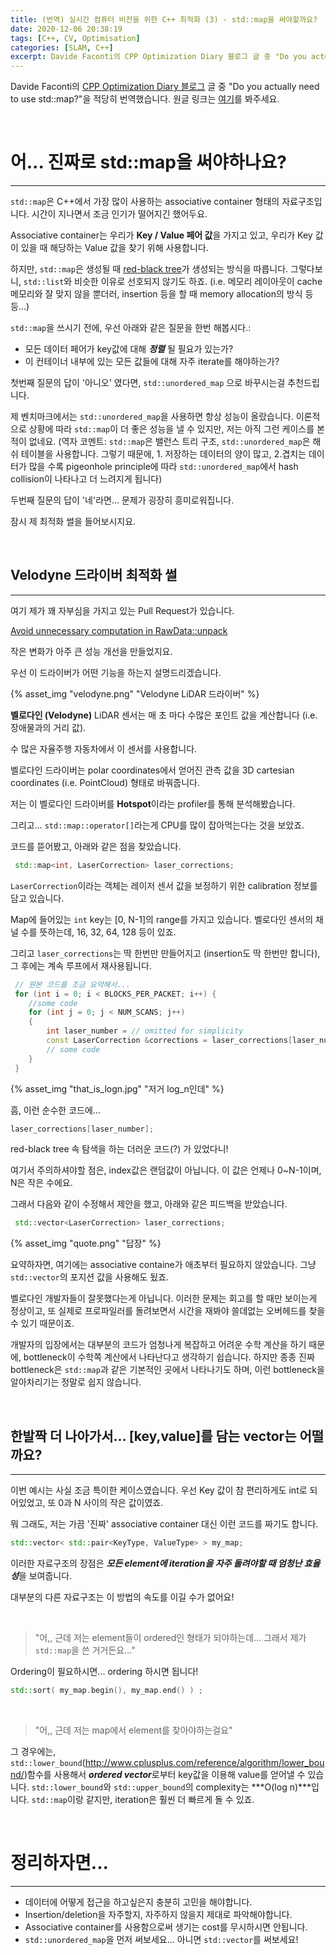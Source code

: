 ```yaml
---
title: (번역) 실시간 컴퓨터 비전을 위한 C++ 최적화 (3) - std::map을 써야할까요?
date: 2020-12-06 20:38:19
tags: [C++, CV, Optimisation]
categories: [SLAM, C++]
excerpt: Davide Faconti의 CPP Optimization Diary 블로그 글 중 "Do you actually need to use std::map?"을 적당히 번역했습니다.
---
```


Davide Faconti의 [CPP Optimization Diary 블로그](https://cpp-optimizations.netlify.app/) 글 중 "Do you actually need to use std::map?"을 적당히 번역했습니다. 원글 링크는 [여기](https://cpp-optimizations.netlify.app/dont_need_map/)를 봐주세요.

<br>

# 어... 진짜로 std::map을 써야하나요?
---

`std::map`은 C++에서 가장 많이 사용하는 associative container 형태의 자료구조입니다. 시간이 지나면서 조금 인기가 떨어지긴 했어두요.

Associative container는 우리가 **Key / Value 페어 값**을 가지고 있고, 우리가 Key 값이 있을 때 해당하는 Value 값을 찾기 위해 사용합니다.

하지만, `std::map`은 생성될 때 [red-black tree](https://en.wikipedia.org/wiki/Red%E2%80%93black_tree)가 생성되는 방식을 따릅니다. 그렇다보니, `std::list`와 비슷한 이유로 선호되지 않기도 하죠. (i.e. 메모리 레이아웃이 cache 메모리와 잘 맞지 않을 뿐더러, insertion 등을 할 때 memory allocation의 방식 등등...)

`std::map`을 쓰시기 전에, 우선 아래와 같은 질문을 한번 해봅시다.:
- 모든 데이터 페어가 key값에 대해 ***정렬*** 될 필요가 있는가?
- 이 컨테이너 내부에 있는 모든 값들에 대해 자주 iterate를 해야하는가?

첫번째 질문의 답이 '아니오' 였다면, `std::unordered_map` 으로 바꾸시는걸 추천드립니다.

제 벤치마크에서는 `std::unordered_map`을 사용하면 항상 성능이 올랐습니다. 이론적으로 상황에 따라 `std::map`이 더 좋은 성능을 낼 수 있지만, 저는 아직 그런 케이스를 본 적이 없네요.
(역자 코멘트: `std::map`은 밸런스 트리 구조, `std::unordered_map`은 해쉬 테이블을 사용합니다. 그렇기 때문에, 1. 저장하는 데이터의 양이 많고, 2.겹치는 데이터가 많을 수록 pigeonhole principle에 따라 `std::unordered_map`에서 hash collision이 나타나고 더 느려지게 됩니다)

두번째 질문의 답이 '네'라면... 문제가 굉장히 흥미로워집니다.

잠시 제 최적화 썰을 들어보시지요.

<br>

## Velodyne 드라이버 최적화 썰
---

여기 제가 꽤 자부심을 가지고 있는 Pull Request가 있습니다.

[Avoid unnecessary computation in RawData::unpack](https://github.com/ros-drivers/velodyne/pull/194)

작은 변화가 아주 큰 성능 개선을 만들었지요.

우선 이 드라이버가 어떤 기능을 하는지 설명드리겠습니다.

{% asset_img "velodyne.png" "Velodyne LiDAR 드라이버" %}

**벨로다인 (Velodyne)** LiDAR 센서는 매 초 마다 수많은 포인트 값을 계산합니다 (i.e. 장애물과의 거리 값). 

수 많은 자율주행 자동차에서 이 센서를 사용합니다.

벨로다인 드라이버는 polar coordinates에서 얻어진 관측 값을 3D cartesian coordinates (i.e. PointCloud) 형태로 바꿔줍니다.

저는 이 벨로다인 드라이버를 **Hotspot**이라는 profiler를 통해 분석해봤습니다.

그리고... `std::map::operator[]`라는게 CPU를 많이 잡아먹는다는 것을 보았죠.

코드를 뜯어봤고, 아래와 같은 점을 찾았습니다.

```C++
 std::map<int, LaserCorrection> laser_corrections;
```
`LaserCorrection`이라는 객체는 레이저 센서 값을 보정하기 위한 calibration 정보를 담고 있습니다.

Map에 들어있는 `int` key는 [0, N-1]의 range를 가지고 있습니다. 벨로다인 센서의 채널 수를 뜻하는데, 16, 32, 64, 128 등이 있죠.

그리고 `laser_corrections`는 딱 한번만 만들어지고 (insertion도 딱 한번만 합니다), 그 후에는 계속 루프에서 재사용됩니다.

```C++
 // 원본 코드를 조금 요약해서...
 for (int i = 0; i < BLOCKS_PER_PACKET; i++) {
    //some code
    for (int j = 0; j < NUM_SCANS; j++) 
    {   
        int laser_number = // omitted for simplicity
        const LaserCorrection &corrections = laser_corrections[laser_number];
        // some code
    }
 }
```
{% asset_img "that_is_logn.jpg" "저거 log_n인데" %}

흠, 이런 순수한 코드에...

```C++
laser_corrections[laser_number];
```

red-black tree 속 탐색을 하는 더러운 코드(?) 가 있었다니!

여기서 주의하셔야할 점은, index값은 랜덤값이 아닙니다. 이 값은 언제나 0~N-1이며, N은 작은 수에요.

그래서 다음와 같이 수정해서 제안을 했고, 아래와 같은 피드백을 받았습니다.

```C++
 std::vector<LaserCorrection> laser_corrections;
```

{% asset_img "quote.png" "답장" %}

요약하자면, 여기에는 associative containe가 애초부터 필요하지 않았습니다. 그냥 `std::vector`의 포지션 값을 사용해도 됬죠.

벨로다인 개발자들이 잘못했다는게 아닙니다. 이러한 문제는 회고를 할 때만 보이는게 정상이고, 또 실제로 프로파일러를 돌려보면서 시간을 재봐야 쓸데없는 오버헤드를 찾을 수 있기 때문이죠.

개발자의 입장에서는 대부분의 코드가 엄청나게 복잡하고 어려운 수학 계산을 하기 때문에, bottleneck이 수학쪽 계산에서 나타난다고 생각하기 쉽습니다. 하지만 종종 진짜 bottleneck은 `std::map`과 같은 기본적인 곳에서 나타나기도 하며, 이런 bottleneck을 알아차리기는 정말로 쉽지 않습니다.

<br>


## 한발짝 더 나아가서... [key,value]를 담는 vector는 어떨까요?
---

이번 예시는 사실 조금 특이한 케이스였습니다. 우선 Key 값이 참 편리하게도 int로 되어있었고, 또 0과 N 사이의 작은 값이였죠.

뭐 그래도, 저는 가끔 '진짜' associative container 대신 이런 코드를 짜기도 합니다.

```C++
std::vector< std::pair<KeyType, ValueType> > my_map;
```

이러한 자료구조의 장점은 ***모든 element에 iteration을 자주 돌려야할 때 엄청난 효율성***을 보여줍니다.

대부분의 다른 자료구조는 이 방법의 속도를 이길 수가 없어요!

<br>

> "어,, 근데 저는 element들이 ordered인 형태가 되야하는데... 그래서 제가 `std::map`을 쓴 거거든요..."

Ordering이 필요하시면... ordering 하시면 됩니다!

```C++
std::sort( my_map.begin(), my_map.end() ) ;
```

<br>

> "어,, 근데 저는 map에서 element를 찾아야하는걸요"

그 경우에는, `std::lower_bound`(http://www.cplusplus.com/reference/algorithm/lower_bound/)함수를 사용해서 ***ordered vector***로부터 key값을 이용해 value를 얻어낼 수 있습니다. `std::lower_bound`와 `std::upper_bound`의 complexity는 ***O(log n)***입니다. `std::map`이랑 같지만, iteration은 훨씬 더 빠르게 돌 수 있죠.

<br>

# 정리하자면...
---

- 데이터에 어떻게 접근을 하고싶은지 충분히 고민을 해야합니다.
- Insertion/deletion을 자주할지, 자주하지 않을지 제대로 파악해야합니다.
- Associative container를 사용함으로써 생기는 cost를 무시하시면 안됩니다.
- `std::unordered_map`을 먼저 써보세요... 아니면 `std::vector`를 써보세요!